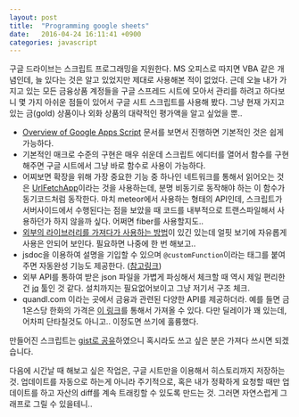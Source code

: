 ```yaml
---
layout: post
title:  "Programming google sheets"
date:   2016-04-24 16:11:41 +0900
categories: javascript
---
```


구글 드라이브는 스크립트 프로그래밍을 지원한다. MS 오피스로 따지면 VBA 같은 개념인데, 늘 있다는 것은 알고 있었지만 제대로 사용해본 적이 없었다. 근데 오늘 내가 가지고 있는 모든 금융상품 계정들을 구글 스프레드 시트에 모아서 관리를 하려고 하다보니 몇 가지 아쉬운 점들이 있어서 구글 시트 스크립트를 사용해 봤다. 그냥 현재 가지고 있는 금(gold) 상품이나 외화 상품의 대략적인 평가액을 알고 싶었을 뿐..

* [Overview of Google Apps Script](https://developers.google.com/apps-script/overview) 문서를 보면서 진행하면 기본적인 것은 쉽게 가능하다.
* 기본적인 매크로 수준의 구현은 매우 쉬운데 스크립트 에디터를 열어서 함수를 구현해주면 구글 시트에서 그냥 바로 함수로 사용이 가능하다.
* 어찌보면 확장을 위해 가장 중요한 기능 중 하나인 네트워크를 통해서 읽어오는 것은 [UrlFetchApp](https://developers.google.com/apps-script/reference/url-fetch/url-fetch-app#fetchurl-params)이라는 것을 사용하는데, 분명 비동기로 동작해야 하는 이 함수가 동기코드처럼 동작한다. 마치 meteor에서 사용하는 형태의 API인데, 스크립트가 서버사이드에서 수행된다는 점을 보았을 때 코드를 내부적으로 트랜스파일해서 사용하던가 하지 않을까 싶다. 어쩌면 fiber를 사용할지도..
* [외부의 라이브러리를 가져다가 사용하는 방법](https://developers.google.com/apps-script/guide_libraries#best-practices-to-writing-a-library)이 있긴 있는데 얼핏 보기에 자유롭게 사용은 안되어 보인다. 필요하면 나중에 한 번 해보고..
* jsdoc을 이용하여 설명을 기입할 수 있으며 `@customFunction`이라는 태그를 붙여주면 자동완성 기능도 제공한다. ([참고링크](https://developers.google.com/apps-script/guides/sheets/functions#autocomplete))
* 외부 API를 통하여 받은 json 파일을 가볍게 파싱해서 체크할 때 역시 제일 편리한 건 [jq](https://jqplay.org/) 툴인 것 같다. 설치까지는 필요없어보이고 그냥 저기서 구조 체크.
* quandl.com 이라는 곳에서 금융과 관련된 다양한 API를 제공하더라. 예를 들면 금 1온스당 한화의 가격은 [이 링크](https://www.quandl.com/api/v3/datasets/WGC/GOLD_DAILY_KRW.json?start_date=2016-04-10)를 통해서 가져올 수 있다. 다만 딜레이가 꽤 있는데, 어차피 단타칠것도 아니고.. 이정도면 쓰기에 훌륭했다.

만들어진 스크립트는 [gist로 공유](https://gist.github.com/redism/c1819482a022d1b75b9ac61c7ed80903)하였으니 혹시라도 쓰고 싶은 분은 가져다 쓰시면 되겠습니다.

다음에 시간날 때 해보고 싶은 작업은, 구글 시트만을 이용해서 히스토리까지 저장하는 것. 업데이트를 자동으로 하는게 아니라 주기적으로, 혹은 내가 정확하게 요청할 때만 업데이트를 하고 자산의 diff를 계속 트래킹할 수 있도록 만드는 것. 그러면 자연스럽게 그래프로 그릴 수 있을테니..
